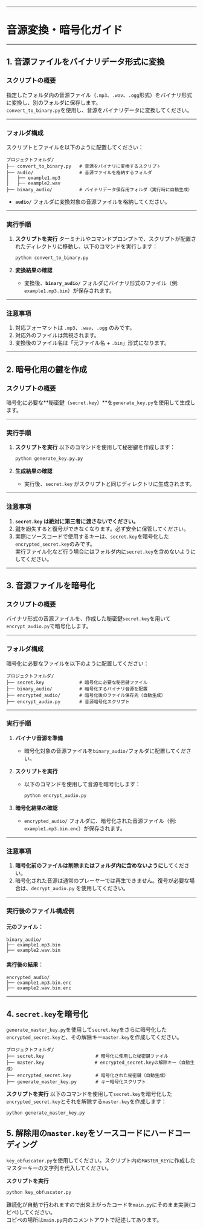 
---

# 音源変換・暗号化ガイド

---

## 1. 音源ファイルをバイナリデータ形式に変換

### **スクリプトの概要**
指定したフォルダ内の音源ファイル（`.mp3`、`.wav`、`.ogg`形式）をバイナリ形式に変換し、別のフォルダに保存します。  
`convert_to_binary.py`を使用し、音源をバイナリデータに変換してください。

---

### **フォルダ構成**
スクリプトとファイルを以下のように配置してください：

```
プロジェクトフォルダ/
├── convert_to_binary.py   # 音源をバイナリに変換するスクリプト
├── audio/                 # 音源ファイルを格納するフォルダ
│   ├── example1.mp3
│   ├── example2.wav
├── binary_audio/          # バイナリデータ保存用フォルダ（実行時に自動生成）
```

- **`audio/`** フォルダに変換対象の音源ファイルを格納してください。

---

### **実行手順**

1. **スクリプトを実行**
   ターミナルやコマンドプロンプトで、スクリプトが配置されたディレクトリに移動し、以下のコマンドを実行します：

   ```bash
   python convert_to_binary.py
   ```

2. **変換結果の確認**
   - 変換後、**`binary_audio/`** フォルダにバイナリ形式のファイル（例: `example1.mp3.bin`）が保存されます。

---

### **注意事項**

1. 対応フォーマットは `.mp3`、`.wav`、`.ogg` のみです。  
2. 対応外のファイルは無視されます。  
3. 変換後のファイル名は「元ファイル名 + `.bin`」形式になります。  

---

## 2. 暗号化用の鍵を作成

### **スクリプトの概要**
暗号化に必要な**秘密鍵（`secret.key`）**を`generate_key.py`を使用して生成します。

---

### **実行手順**

1. **スクリプトを実行**
   以下のコマンドを使用して秘密鍵を作成します：

   ```bash
   python generate_key.py.py
   ```

2. **生成結果の確認**
   - 実行後、`secret.key` がスクリプトと同じディレクトリに生成されます。

---

### **注意事項**

1. **`secret.key` は絶対に第三者に渡さないでください。**  
2. 鍵を紛失すると復号ができなくなります。必ず安全に保管してください。  
3. 実際にソースコードで使用するキーは、`secret.key`を暗号化した`encrypted_secret.key`のみです。  
   実行ファイル化など行う場合にはフォルダ内に`secret.key`を含めないようにしてください。

---

## 3. 音源ファイルを暗号化

### **スクリプトの概要**
バイナリ形式の音源ファイルを、作成した秘密鍵`secret.key`を用いて`encrypt_audio.py`で暗号化します。

---

### **フォルダ構成**
暗号化に必要なファイルを以下のように配置してください：

```
プロジェクトフォルダ/
├── secret.key             # 暗号化に必要な秘密鍵ファイル
├── binary_audio/          # 暗号化するバイナリ音源を配置
├── encrypted_audio/       # 暗号化後のファイル保存先（自動生成）
├── encrypt_audio.py       # 音源暗号化スクリプト
```

---

### **実行手順**

1. **バイナリ音源を準備**
   - 暗号化対象の音源ファイルを`binary_audio/`フォルダに配置してください。

2. **スクリプトを実行**
   - 以下のコマンドを使用して音源を暗号化します：

     ```bash
     python encrypt_audio.py
     ```

3. **暗号化結果の確認**
   - `encrypted_audio/` フォルダに、暗号化された音源ファイル（例: `example1.mp3.bin.enc`）が保存されます。

---

### **注意事項**
  
1. **暗号化前のファイルは削除またはフォルダ内に含めないように**してください。  
2. 暗号化された音源は通常のプレーヤーでは再生できません。復号が必要な場合は、`decrypt_audio.py` を使用してください。

---

### **実行後のファイル構成例**

#### 元のファイル：
```
binary_audio/
├── example1.mp3.bin
├── example2.wav.bin
```

#### 実行後の結果：
```
encrypted_audio/
├── example1.mp3.bin.enc
├── example2.wav.bin.enc
```

---

## 4. `secret.key`を暗号化
`generate_master_key.py`を使用して`secret.key`をさらに暗号化した`encrypted_secret.key`と、その解除キー`master.key`を作成してください。  

```
プロジェクトフォルダ/
├── secret.key                   # 暗号化に使用した秘密鍵ファイル
├── master.key         　        # encrypted_secret.keyの解除キー（自動生成）
├── encrypted_secret.key         # 暗号化された秘密鍵（自動生成）
├── generate_master_key.py       # キー暗号化スクリプト
```

 **スクリプトを実行**
   以下のコマンドを使用して`secret.key`を暗号化した`encrypted_secret.key`とそれを解除する`master.key`を作成します：

   ```bash
   python generate_master_key.py
   ```

## 5. 解除用の`master.key`をソースコードにハードコーディング  
`key_obfuscator.py`を使用してください。スクリプト内の`MASTER_KEY`に作成したマスターキーの文字列を代入してください。

 **スクリプトを実行**
   
   ```bash
   python key_obfuscator.py
   ```
難読化が自動で行われますので出来上がったコードを`main.py`にそのまま実装(コピペ)してください。  
コピペの場所は`main.py`内のコメントアウトで記述してあります。  